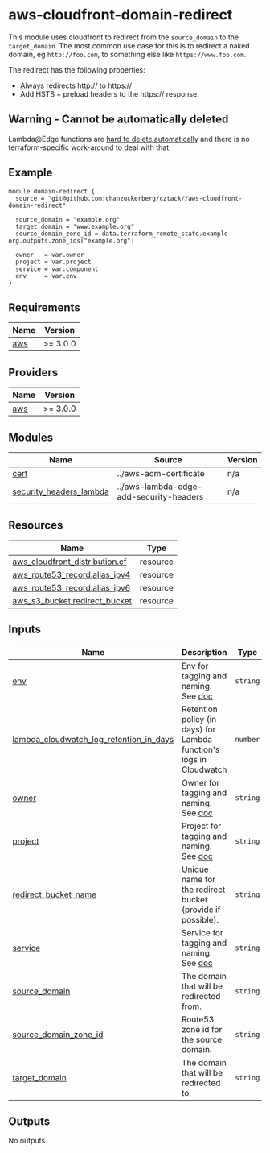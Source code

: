 # aws-cloudfront-domain-redirect

This module uses cloudfront to redirect from the `source_domain` to the `target_domain`. The most common use case for this is to redirect a naked domain, eg `http://foo.com`, to something else like `https://www.foo.com`.

The redirect has the following properties:

- Always redirects http:// to https://
- Add HSTS + preload headers to the https:// response.

## Warning - Cannot be automatically deleted

Lambda@Edge functions are [hard to delete automatically](https://docs.aws.amazon.com/lambda/latest/dg/lambda-edge.html) and there is no terraform-specific work-around to deal with that.

## Example

```hcl
module domain-redirect {
  source = "git@github.com:chanzuckerberg/cztack//aws-cloudfront-domain-redirect"

  source_domain = "example.org"
  target_domain = "www.example.org"
  source_domain_zone_id = data.terraform_remote_state.example-org.outputs.zone_ids["example.org"]

  owner   = var.owner
  project = var.project
  service = var.component
  env     = var.env
}
```

<!-- START -->
## Requirements

| Name | Version |
|------|---------|
| <a name="requirement_aws"></a> [aws](#requirement\_aws) | >= 3.0.0 |

## Providers

| Name | Version |
|------|---------|
| <a name="provider_aws"></a> [aws](#provider\_aws) | >= 3.0.0 |

## Modules

| Name | Source | Version |
|------|--------|---------|
| <a name="module_cert"></a> [cert](#module\_cert) | ../aws-acm-certificate | n/a |
| <a name="module_security_headers_lambda"></a> [security\_headers\_lambda](#module\_security\_headers\_lambda) | ../aws-lambda-edge-add-security-headers | n/a |

## Resources

| Name | Type |
|------|------|
| [aws_cloudfront_distribution.cf](https://registry.terraform.io/providers/hashicorp/aws/latest/docs/resources/cloudfront_distribution) | resource |
| [aws_route53_record.alias_ipv4](https://registry.terraform.io/providers/hashicorp/aws/latest/docs/resources/route53_record) | resource |
| [aws_route53_record.alias_ipv6](https://registry.terraform.io/providers/hashicorp/aws/latest/docs/resources/route53_record) | resource |
| [aws_s3_bucket.redirect_bucket](https://registry.terraform.io/providers/hashicorp/aws/latest/docs/resources/s3_bucket) | resource |

## Inputs

| Name | Description | Type | Default | Required |
|------|-------------|------|---------|:--------:|
| <a name="input_env"></a> [env](#input\_env) | Env for tagging and naming. See [doc](../README.md#consistent-tagging) | `string` | n/a | yes |
| <a name="input_lambda_cloudwatch_log_retention_in_days"></a> [lambda\_cloudwatch\_log\_retention\_in\_days](#input\_lambda\_cloudwatch\_log\_retention\_in\_days) | Retention policy (in days) for Lambda function's logs in Cloudwatch | `number` | `null` | no |
| <a name="input_owner"></a> [owner](#input\_owner) | Owner for tagging and naming. See [doc](../README.md#consistent-tagging) | `string` | n/a | yes |
| <a name="input_project"></a> [project](#input\_project) | Project for tagging and naming. See [doc](../README.md#consistent-tagging) | `string` | n/a | yes |
| <a name="input_redirect_bucket_name"></a> [redirect\_bucket\_name](#input\_redirect\_bucket\_name) | Unique name for the redirect bucket (provide if possible). | `string` | `null` | no |
| <a name="input_service"></a> [service](#input\_service) | Service for tagging and naming. See [doc](../README.md#consistent-tagging) | `string` | n/a | yes |
| <a name="input_source_domain"></a> [source\_domain](#input\_source\_domain) | The domain that will be redirected from. | `string` | n/a | yes |
| <a name="input_source_domain_zone_id"></a> [source\_domain\_zone\_id](#input\_source\_domain\_zone\_id) | Route53 zone id for the source domain. | `string` | n/a | yes |
| <a name="input_target_domain"></a> [target\_domain](#input\_target\_domain) | The domain that will be redirected to. | `string` | n/a | yes |

## Outputs

No outputs.
<!-- END -->
